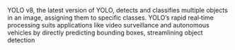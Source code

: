 YOLO v8, the latest version of YOLO, detects and classifies multiple objects in an image, assigning them to specific classes. YOLO’s rapid real‑time processing suits applications like video surveillance and autonomous vehicles by directly predicting bounding
boxes, streamlining object detection
